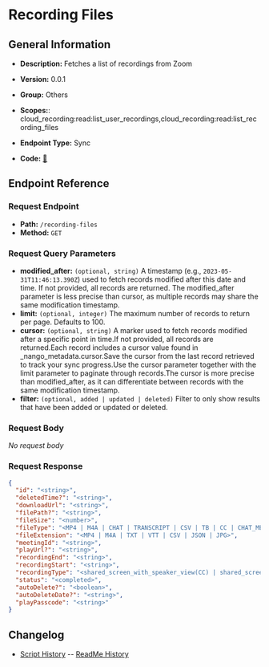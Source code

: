 # Recording Files

## General Information

- **Description:** Fetches a list of recordings from Zoom

- **Version:** 0.0.1
- **Group:** Others
- **Scopes:**: cloud_recording:read:list_user_recordings,cloud_recording:read:list_recording_files
- **Endpoint Type:** Sync
- **Code:** [🔗](https://github.com/NangoHQ/integration-templates/tree/main/integrations/zoom/syncs/recording-files.ts)

## Endpoint Reference

### Request Endpoint

- **Path:** `/recording-files`
- **Method:** `GET`

### Request Query Parameters

- **modified_after:** `(optional, string)` A timestamp (e.g., `2023-05-31T11:46:13.390Z`) used to fetch records modified after this date and time. If not provided, all records are returned. The modified_after parameter is less precise than cursor, as multiple records may share the same modification timestamp.
- **limit:** `(optional, integer)` The maximum number of records to return per page. Defaults to 100.
- **cursor:** `(optional, string)` A marker used to fetch records modified after a specific point in time.If not provided, all records are returned.Each record includes a cursor value found in _nango_metadata.cursor.Save the cursor from the last record retrieved to track your sync progress.Use the cursor parameter together with the limit parameter to paginate through records.The cursor is more precise than modified_after, as it can differentiate between records with the same modification timestamp.
- **filter:** `(optional, added | updated | deleted)` Filter to only show results that have been added or updated or deleted.

### Request Body

_No request body_

### Request Response

```json
{
  "id": "<string>",
  "deletedTime?": "<string>",
  "downloadUrl": "<string>",
  "filePath?": "<string>",
  "fileSize": "<number>",
  "fileType": "<MP4 | M4A | CHAT | TRANSCRIPT | CSV | TB | CC | CHAT_MESSAGE | SUMMARY | TIMELINE>",
  "fileExtension": "<MP4 | M4A | TXT | VTT | CSV | JSON | JPG>",
  "meetingId": "<string>",
  "playUrl?": "<string>",
  "recordingEnd": "<string>",
  "recordingStart": "<string>",
  "recordingType": "<shared_screen_with_speaker_view(CC) | shared_screen_with_speaker_view | shared_screen_with_gallery_view | active_speaker | gallery_view | shared_screen | audio_only | audio_transcript | chat_file | poll | host_video | closed_caption | timeline | thumbnail | audio_interpretation | summary | summary_next_steps | summary_smart_chapters | sign_interpretation | production_studio>",
  "status": "<completed>",
  "autoDelete?": "<boolean>",
  "autoDeleteDate?": "<string>",
  "playPasscode": "<string>"
}
```

## Changelog

- [Script History](https://github.com/NangoHQ/integration-templates/commits/main/integrations/zoom/syncs/recording-files.ts)
-- [ReadMe History](https://github.com/NangoHQ/integration-templates/commits/main/integrations/zoom/syncs/recording-files.md)
